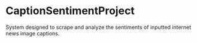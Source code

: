 # CaptionSentimentProject
System designed to scrape and analyze the sentiments of inputted internet news image captions.
